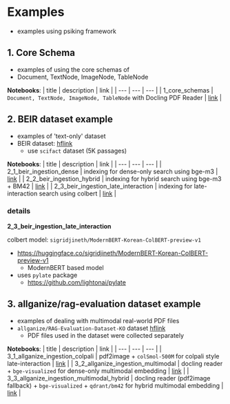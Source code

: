 # Examples
* examples using psiking framework

## 1. Core Schema
* examples of using the core schemas of 
* Document, TextNode, ImageNode, TableNode

**Notebooks**:
| title | description | link |
| --- | --- | --- |
| 1_core_schemas | `Document, TextNode, ImageNode, TableNode` with Docling PDF Reader | [link](./1_core_schemas.ipynb) |


## 2. BEIR dataset example
* examples of 'text-only' dataset
* BEIR dataset: [hflink](https://huggingface.co/BeIR)
    * use `scifact` dataset (5K passages)

**Notebooks**:
| title | description | link |
| --- | --- | --- |
| 2_1_beir_ingestion_dense | indexing for dense-only search using bge-m3 | [link](./2_1_beir_ingestion_dense.ipynb) |
| 2_2_beir_ingestion_hybrid | indexing for hybrid search using bge-m3 + BM42 | [link](./2_2_beir_ingestion_hybrid.ipynb) |
| 2_3_beir_ingestion_late_interaction | indexing for late-interaction search using colbert | [link](./2_3_beir_ingestion_late_interaction.ipynb) |

### details
**2_3_beir_ingestion_late_interaction**

colbert model: `sigridjineth/ModernBERT-Korean-ColBERT-preview-v1`
* https://huggingface.co/sigridjineth/ModernBERT-Korean-ColBERT-preview-v1
    * ModernBERT based model
* uses `pylate` package
    * https://github.com/lightonai/pylate


## 3. allganize/rag-evaluation dataset example
* examples of dealing with multimodal real-world PDF files
* `allganize/RAG-Evaluation-Dataset-KO` dataset [hflink](https://huggingface.co/datasets/allganize/RAG-Evaluation-Dataset-KO)
    * PDF files used in the dataset were collected separately

**Notebooks**:
| title | description | link |
| --- | --- | --- |
| 3_1_allganize_ingestion_colpali | pdf2image + `colSmol-500M` for colpali style late-interaction | [link](./3_1_allganize_ingestion_colpali.ipynb) |
| 3_2_allganize_ingestion_multimodal | docling reader + `bge-visualized` for dense-only multimodal embedding | [link](./3_2_allganize_ingestion_multimodal.ipynb) |
| 3_3_allganize_ingestion_multimodal_hybrid | docling reader (pdf2image fallback) + `bge-visualized` + `qdrant/bm42` for hybrid multimodal embedding | [link](./3_3_allganize_ingestion_multimodal_hybrid.ipynb) |
